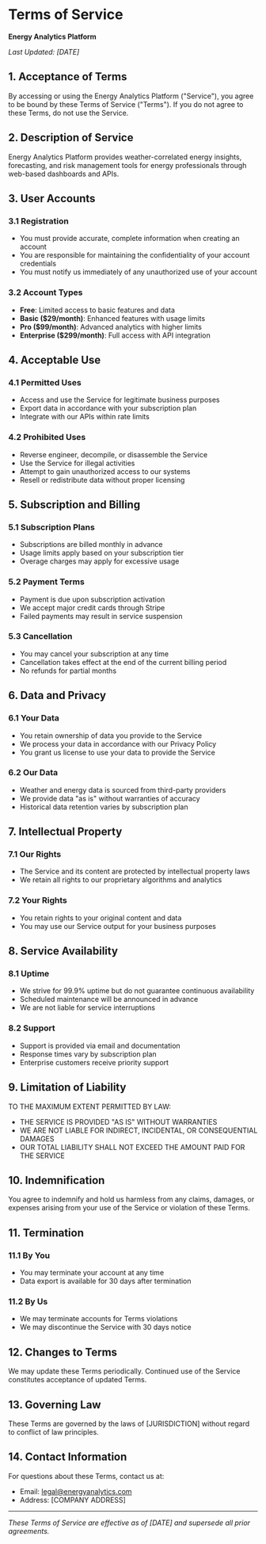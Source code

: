 # Terms of Service

**Energy Analytics Platform**

*Last Updated: [DATE]*

## 1. Acceptance of Terms

By accessing or using the Energy Analytics Platform ("Service"), you agree to be bound by these Terms of Service ("Terms"). If you do not agree to these Terms, do not use the Service.

## 2. Description of Service

Energy Analytics Platform provides weather-correlated energy insights, forecasting, and risk management tools for energy professionals through web-based dashboards and APIs.

## 3. User Accounts

### 3.1 Registration
- You must provide accurate, complete information when creating an account
- You are responsible for maintaining the confidentiality of your account credentials
- You must notify us immediately of any unauthorized use of your account

### 3.2 Account Types
- **Free**: Limited access to basic features and data
- **Basic ($29/month)**: Enhanced features with usage limits
- **Pro ($99/month)**: Advanced analytics with higher limits
- **Enterprise ($299/month)**: Full access with API integration

## 4. Acceptable Use

### 4.1 Permitted Uses
- Access and use the Service for legitimate business purposes
- Export data in accordance with your subscription plan
- Integrate with our APIs within rate limits

### 4.2 Prohibited Uses
- Reverse engineer, decompile, or disassemble the Service
- Use the Service for illegal activities
- Attempt to gain unauthorized access to our systems
- Resell or redistribute data without proper licensing

## 5. Subscription and Billing

### 5.1 Subscription Plans
- Subscriptions are billed monthly in advance
- Usage limits apply based on your subscription tier
- Overage charges may apply for excessive usage

### 5.2 Payment Terms
- Payment is due upon subscription activation
- We accept major credit cards through Stripe
- Failed payments may result in service suspension

### 5.3 Cancellation
- You may cancel your subscription at any time
- Cancellation takes effect at the end of the current billing period
- No refunds for partial months

## 6. Data and Privacy

### 6.1 Your Data
- You retain ownership of data you provide to the Service
- We process your data in accordance with our Privacy Policy
- You grant us license to use your data to provide the Service

### 6.2 Our Data
- Weather and energy data is sourced from third-party providers
- We provide data "as is" without warranties of accuracy
- Historical data retention varies by subscription plan

## 7. Intellectual Property

### 7.1 Our Rights
- The Service and its content are protected by intellectual property laws
- We retain all rights to our proprietary algorithms and analytics

### 7.2 Your Rights
- You retain rights to your original content and data
- You may use our Service output for your business purposes

## 8. Service Availability

### 8.1 Uptime
- We strive for 99.9% uptime but do not guarantee continuous availability
- Scheduled maintenance will be announced in advance
- We are not liable for service interruptions

### 8.2 Support
- Support is provided via email and documentation
- Response times vary by subscription plan
- Enterprise customers receive priority support

## 9. Limitation of Liability

TO THE MAXIMUM EXTENT PERMITTED BY LAW:
- THE SERVICE IS PROVIDED "AS IS" WITHOUT WARRANTIES
- WE ARE NOT LIABLE FOR INDIRECT, INCIDENTAL, OR CONSEQUENTIAL DAMAGES
- OUR TOTAL LIABILITY SHALL NOT EXCEED THE AMOUNT PAID FOR THE SERVICE

## 10. Indemnification

You agree to indemnify and hold us harmless from any claims, damages, or expenses arising from your use of the Service or violation of these Terms.

## 11. Termination

### 11.1 By You
- You may terminate your account at any time
- Data export is available for 30 days after termination

### 11.2 By Us
- We may terminate accounts for Terms violations
- We may discontinue the Service with 30 days notice

## 12. Changes to Terms

We may update these Terms periodically. Continued use of the Service constitutes acceptance of updated Terms.

## 13. Governing Law

These Terms are governed by the laws of [JURISDICTION] without regard to conflict of law principles.

## 14. Contact Information

For questions about these Terms, contact us at:
- Email: legal@energyanalytics.com
- Address: [COMPANY ADDRESS]

---

*These Terms of Service are effective as of [DATE] and supersede all prior agreements.*